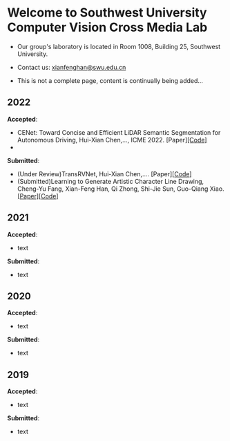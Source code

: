 # Welcome to Southwest University Computer Vision Cross Media Lab

- Our group's laboratory is located in Room 1008, Building 25, Southwest University.

- Contact us: xianfenghan@swu.edu.cn

- This is not a complete page, content is continually being added...

## 2022

**Accepted**: 
- CENet: Toward Concise and Efficient LiDAR Semantic Segmentation for Autonomous Driving, Hui-Xian Chen,..., ICME 2022. [Paper][[Code]](https://github.com/huixiancheng/CENet)
- 

**Submitted**:
- (Under Review)TransRVNet, Hui-Xian Chen,.... [Paper][[Code]](https://github.com/huixiancheng/TransRVNet)
- (Submitted)Learning to Generate Artistic Character Line Drawing, Cheng-Yu Fang, Xian-Feng Han, Qi Zhong, Shi-Jie Sun, Guo-Qiang Xiao. [[Paper]](https://arxiv.org/abs/2206.02998)[[Code]](https://github.com/cnyvfang/P2LDGAN)


## 2021

**Accepted**: 
- text

**Submitted**:
- text

## 2020

**Accepted**: 
- text

**Submitted**:
- text

## 2019

**Accepted**: 
- text

**Submitted**:
- text
